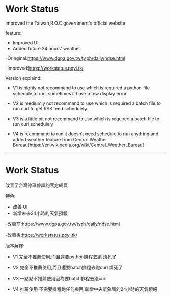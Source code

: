 # Work Status
Improved the Taiwan,R.O.C government's official website

feature:
* Improved UI
* Added future 24 hours' weather

-Oringinal:https://www.dgpa.gov.tw/typh/daily/ndse.html

-Improved:https://workstatus.poyi.tk/

Version explaind:

  * V1 is highly not recommand to use which is required a python file schedule to run, sometimes it have a few display error
  
  * V2 is mediumly not recommand to use which is required a batch file to run curl to get RSS feed schedulely
  
  * V3 is a little bit not recommand to use which is required a batch file to run curl schedulely
  
  * V4 is recommand to run it doesn't need schedule to run anything and added weather feature from Central Weather Bureau(https://en.wikipedia.org/wiki/Central_Weather_Bureau)

----------

# Work Status
改善了台灣停班停課的官方網頁

特色:
* 改善 UI
* 新增未來24小時的天氣預報

-改善前:https://www.dgpa.gov.tw/typh/daily/ndse.html

-改善後:https://workstatus.poyi.tk/

版本解釋:

  * V1 完全不推薦使用,而且還要python排程去跑 煩死了
  
  * V2 完全不推薦使用,而且還要batch排程去跑curl 煩死了
  
  * V3 一點點不推薦使用因為要batch排程去跑curl
  
  * V4 推薦使用 不需要排程跑任何東西,新增中央氣象局的24小時的天氣預報
